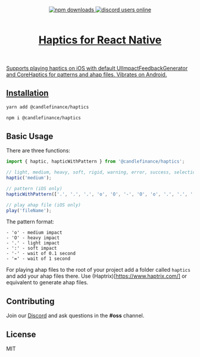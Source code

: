 <div align="center">
</div>

<br/>

<div align="center">
  <a href="https://www.npmjs.com/package/@candlefinance/haptics">
  <img src="https://img.shields.io/npm/dm/@candlefinance/haptics" alt="npm downloads" />
</a>
  <a alt="discord users online" href="https://discord.gg/qnAgjxhg6n" 
  target="_blank"
  rel="noopener noreferrer">
    <img alt="discord users online" src="https://img.shields.io/discord/986610142768406548?label=Discord&logo=discord&logoColor=white&cacheSeconds=3600"/>
</div>

<br/>

<h1 align="center">
   Haptics for React Native
</h1>

<br/>

Supports playing haptics on iOS with default UIImpactFeedbackGenerator and CoreHaptics for patterns and ahap files. Vibrates on Android.

## Installation

```sh
yarn add @candlefinance/haptics
```

```sh
npm i @candlefinance/haptics
```

## Basic Usage

There are three functions:

```js
import { haptic, hapticWithPattern } from '@candlefinance/haptics';

// light, medium, heavy, soft, rigid, warning, error, success, selectionChanged
haptic('medium');

// pattern (iOS only)
hapticWithPattern(['.', '.', '.', 'o', 'O', '-', 'O', 'o', '.', '.', '.', '.']);

// play ahap file (iOS only)
play('fileName');
```

The pattern format:

```
- 'o' - medium impact
- 'O' - heavy impact
- '.' - light impact
- ':' - soft impact
- '-' - wait of 0.1 second
- '=' - wait of 1 second
```

For playing ahap files to the root of your project add a folder called `haptics` and add your ahap files there. Use (Haptrix)[https://www.haptrix.com/] or equivalent to generate ahap files.

## Contributing

Join our [Discord](https://discord.gg/qnAgjxhg6n) and ask questions in the **#oss** channel.

## License

MIT
